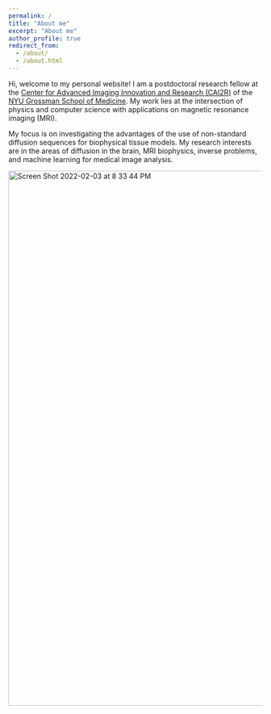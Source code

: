 ```yaml
---
permalink: /
title: "About me"
excerpt: "About me"
author_profile: true
redirect_from: 
  - /about/
  - /about.html
---
```


Hi, welcome to my personal website! I am a postdoctoral research fellow at the [Center for Advanced Imaging Innovation and Research (CAI2R)](https://cai2r.net) of the [NYU Grossman School of Medicine](https://med.nyu.edu/). My work lies at the intersection of physics and computer science with applications on magnetic resonance imaging (MRI). 

My focus is on investigating the advantages of the use of non-standard diffusion sequences for biophysical tissue models. My research interests are in the areas of diffusion in the brain, MRI biophysics, inverse problems, and machine learning for medical image analysis.

<img width="1061" alt="Screen Shot 2022-02-03 at 8 33 44 PM" src="https://user-images.githubusercontent.com/54751227/152457893-472a4e90-d90c-4e5d-88ed-3d44aa872438.png">
